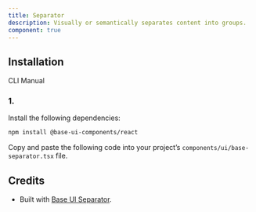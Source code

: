 ```yaml
---
title: Separator
description: Visually or semantically separates content into groups.
component: true
---
```


## Installation

CLI
Manual

### 1.

Install the following dependencies:

```bash
npm install @base-ui-components/react
```

Copy and paste the following code into your project’s `components/ui/base-separator.tsx` file.

## Credits

- Built with [Base UI Separator](https://base-ui.com/react/components/separator).
